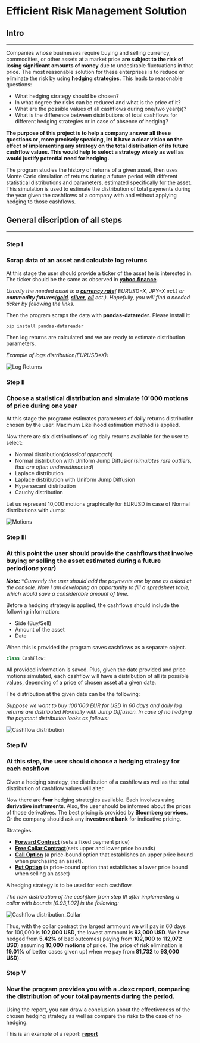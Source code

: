 # Efficient Risk Management Solution
## Intro
___
Companies whose businesses require buying and selling currency, commodities, or other assets at a market price **are subject to the risk of losing significant amounts of money** due to undesirable fluctuations in that price. The most reasonable solution for these enterprises is to reduce or eliminate the risk by using **hedging strategies**. This leads to reasonable questions:
+ What hedging strategy should be chosen?
+ In what degree the risks can be reduced and what is the price of it?
+ What are the possible values of all cashflows during one/two year(s)?
+ What is the difference between distributions of total cashflows for different hedging strategies or in case of absence of hedging?

**The purpose of this project is to help a company answer all these questions or ,more precisely speaking, let it have a clear vision on the effect of implementing any strategy on the total distribution of its future cashflow values. This would help to select a strategy wisely as well as would justify potential need for hedging.**

The program studies the history of returns of a given asset, then uses Monte Carlo simulation of returns during a future period with different statistical distributions and parameters, estimated specifically for the asset. This simulation is used to estimate the distribution of total payments during the year given the cashflows of a company with and without applying hedging to those cashflows.

## General discription of all steps
___
### Step I
### Scrap data of an asset and calculate log returns

At this stage the user should provide a ticker of the asset he is interested in. The ticker should be the same as observed in __[yahoo.finance](https://finance.yahoo.com/)__. 

*Usually the needed asset is a __[currency rate](https://finance.yahoo.com/currencies?guccounter=1)__( EURUSD=X, JPY=X ect.) or **commodity futures**(__[gold](https://finance.yahoo.com/quote/GC%3DF?p=GC%3DF)__, __[silver](https://finance.yahoo.com/quote/SIL=F?p=SIL=F&.tsrc=fin-srch)__, __[oil](https://finance.yahoo.com/quote/BZ=F?p=BZ=F&.tsrc=fin-srch)__ ect.). Hopefully, you will find a needed ticker by following the links.*

Then the program scraps the data with **pandas-datareder**. Please install it:

```
pip install pandas-datareader
```

Then log returns are calculated and we are ready to estimate distribution parameters.

*Example of logs distribution(EURUSD=X):*

![Log Returns](https://github.com/GabrielBuzukashvili/Efficient-Risk-Management-Solution/blob/main/Examples/EURUSD_log_returns.png)


### Step II
### Choose a statistical distribution and simulate 10'000 motions of price during one year

At this stage the programe estimates parameters of daily returns distribution chosen by the user. Maximum Likelihood estimation method is applied.

Now there are **six** distributions of log daily returns available for the user to select:

+ Normal distribution(*classical approach*)
+ Normal distribution with Uniform Jump Diffusion(*simulates rare outliers, that are often underestimanted*)
+ Laplace distribution
+ Laplace distribution with Uniform Jump Diffusion
+ Hypersecant distribution
+ Cauchy distribution

Let us represent 10,000 motions graphically for EURUSD in case of Normal distributions with Jump:

![Motions](https://github.com/GabrielBuzukashvili/Efficient-Risk-Management-Solution/blob/main/Examples/EURUSD_simulation.png)


### Step III
### At this point the user should provide the cashflows that involve buying or selling the asset estimated during a future period(*one year*)

***Note:***
**Currently the user should add the payments one by one as asked at the console. Now I am developing an opportunity to fill a spredsheet table, which would save a considerable amount of time.*

Before a hedging strategy is applied, the cashflows should include the following information:

+ Side (Buy/Sell)
+ Amount of the asset
+ Date

When this is provided the program saves cashflows as a separate object.
``` py
class CashFlow:
```
All provided information is saved. Plus, given the date provided and price motions simulated, each cashflow will have a distribution of all its possible values, depending of a price of chosen asset at a given date.

The distribution at the given date can be the following:

*Suppose we want to buy 100'000 EUR for USD in 60 days and daily log returns are distributed Normally with Jump Diffusion. In case of no hedging the payment distribution looks as follows:*

![Cashflow distribution](https://github.com/GabrielBuzukashvili/Efficient-Risk-Management-Solution/blob/main/Examples/EURUSD_no_hedge.png)

### Step IV
### At this step, the user should choose a hedging strategy for each cashflow

Given a hedging strategy, the distribution of a cashflow as well as the total distribution of cashflow values will alter.

Now there are **four** hedging strategies available. Each involves using **derivative instruments**. Also, the user should be informed about the prices of those derivatives. The best pricing is provided by **Bloomberg services**. Or the company should ask any **investment bank** for indicative pricing.

Strategies:

+ __[Forward Contract](https://en.wikipedia.org/wiki/Forward_contract)__ (sets a fixed payment price)
+ __[Free Collar Contract](https://www.investopedia.com/terms/c/collar-agreement.asp)__(sets upper and lower price bounds)
+ __[Call Option](https://en.wikipedia.org/wiki/Call_option)__ (a price-bound option that establishes an upper price bound when purchasing an asset).
+ __[Put Option](https://en.wikipedia.org/wiki/Put_option)__ (a price-bound option that establishes a lower price bound when selling an asset)

A hedging strategy is to be used for each cashflow.

*The new distribution of the cashflow from step III after implementing a collar with bounds [0.93,1.02] is the following:*

![Cashflow distribution_Collar](https://github.com/GabrielBuzukashvili/Efficient-Risk-Management-Solution/blob/main/Examples/EURUSD_hedge.png)


Thus, with the collar contract the largest ammount we will pay in 60 days for 100,000 is **102,000 USD**, the lowest ammount is **93,000 USD**. We have hedged from **5.42%** of bad outcomes( paying from **102,000** to **112,072 USD**) assuming **10,000 motions** of price. The price of risk elimination is **19.01%** of better cases given up( when we pay from **81,732** to **93,000 USD**).

### Step V
### Now the program provides you with a .doxc report, comparing the distribution of your total payments during the period.

Using the report, you can draw a conclusion about the effectiveness of the chosen hedging strategy as well as compare the risks to the case of no hedging.

This is an example of a report: __[report](https://github.com/GabrielBuzukashvili/Efficient-Risk-Management-Solution/blob/main/Examples/EURUSD_report.docx)__ 











